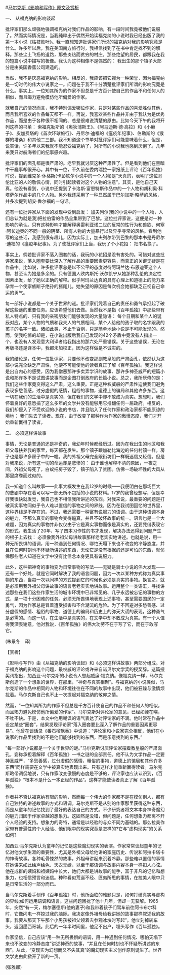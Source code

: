 #[马尔克斯《影响和写作》原文及赏析](https://www.vrrw.net/wx/12350.html)

一、 从福克纳的影响谈起

批评家们那么顽强地强调福克纳对我们作品的影响，有一段时间我竟被他们说服了。然而实际情况是，当我纯粹出于偶然开始读福克纳的小说时我已经出版了我的第一本小说《枯枝败叶》。我一直想知道批评家们所说的福克纳对我的影响究竟是什么。许多年以后，我在美国南方旅行时，我相信找到了在书中肯定找不到的解释。那些尘土飞扬的道路，那些炎热而贫穷的村庄，那些绝望的居民，都跟我在我的短篇小说中描写的极像。我认为这种相像不是偶然的： 我出生的那个镇子大部分是由美国香蕉公司建造的。

当然，我不是厌恶福克纳的影响。相反的，我应该把它视为一种荣誉，因为福克纳是一切时代的伟大小说家之一。问题在于我不十分清楚批评家们所谓的影响究竟是什么。事实上，一位知其所为的作家不但总是千方百计使自己的作品不和任何人的相似，而且竭力避免模仿他所偏爱的作家。

就我自己的情况而言，我不特别偏爱哪位作家，只是对某些作品的喜爱胜似其他，而且我所喜欢的作品每天都不一样。再说，我喜欢某些作品并非由于我认为是优秀作品，而是由于各种很不相同的、总是很难说清楚的原由。比如今天下午的我将开列这样的书单： 索福克勒斯的《奥狄浦斯王》、《阿马迪斯·德·高拉》和《小癞子》、皮加费塔的《首次环球旅行》、丹尼尔·迪福的《瘟疫年纪事》、伯勒斯的《猴群的塔桑》和其他二三部。我不知道这个书单对批评家们可能意味着什么，但是，说实话，许多年以来我就不能忍受福克纳了，对所有的小说我也感到厌倦了。几年来我只对航海者们的纪事感兴趣。

批评家们的面孔都是很严肃的。老早我就讨厌这种严肃性了。但是看到他们在黑暗中干蠢事却很开心。其中有一位，不久前在委内瑞拉一家报纸上评论《百年孤独》时说，提到维克多·休格斯(卡彭铁尔小说中的一个人物)是“天真的，表明了这位哥伦比亚的人的敬佩心情，同时引起读者对这个人物的注意”。其实，是他自己天真。他没有看到，小说中还提到了卡洛斯·富恩特斯作品中的一个人物和胡利奥·科塔萨尔作品中的几个人物。另外我还采用了一种显然属于巴尔加斯·略萨的风格，并多次提到胡安·鲁尔福的一句话。



还有一位批评家从下面的发现中受到启发： 加夫列尔(我的小说中的一个人物，人们总认为就是我)把拉伯雷的作品全集带到了巴黎。这位批评家说，这便是对一种影响的承认。只有这种影响才能解释奥雷利亚诺二世的反常的性行为和兽欲、何塞·阿长迪奥的不同一般的阴茎、所有人物的大量暴行以及异乎寻常的风格。看到他写的这些话，我感到很有趣儿，因为实际上，加夫列尔带到巴黎的那本书是丹尼尔·迪福的《瘟疫年纪事》。为了使批评家们上当，我玩了个小花招： 把书名换了。

事实上，倘若批评家不落入圈套的话，我玩的小花招是没有害处的。可惜对这些批评家来说，落入圈套要比深入了解作品的重要因素更容易，而真正的关键无疑是在作品中。比如说，许多批评家总是以不公平的态度对待阿玛兰达·布恩迪亚这个人物，甚至认为她是多余的。只有德国人欧内斯托·沃尔凯宁从她那种乱伦的决定性因素出发，给了她以正确的解释。似乎阿玛兰达真的具有心理上和道德上的能力来孕育一个使家族断子绝孙的猪尾儿。她失望的原因是每次机会她都缺乏正视自己命运的勇气。

每一部好小说都是一个关于世界的谜。批评家们凭着自己的责任和勇气承担起了破解这些谜的重要任务。应该希望他们去做。当然我不是指《百年孤独》中那些带有私人特点的、只有我的亲密朋友们能够发现的大量隐语： 每个日期和某个人的诞辰对应，某个人物的气质和我夫人的气质相同，某个人给他的孩子取的名字跟我的孩子的名字一致。诸如此类，不止千百例，只是简单地读小说是不可能发现的。然而，使我吃惊的却是，在小说出版后我自己发现的42个矛盾中竟没有人指出一个，也没有人发现意大利译者给我指出的那六处严重错误。关于这些错误，无论在再版书还是译本中，我都未加校正，因为这样做是不诚实的。

我的结论是，任何一位批评家，只要他不改变那副教皇般的严肃面孔，依然认为这部小说完全缺乏严肃性，他便不可能使他的读者真正了解《百年孤独》。我这样说是出自内心的感受，因为我憎恶那许多卖弄学识的故事、那许多神圣威严的短篇小说和那许多不是试图讲故事而是企图打倒政府的长篇小说。总之，我所厌倦的是： 我们这些作家竟变得这么严肃，这么重要。正是这种权威般的严肃性迫使我们避免表现多愁善感，过分虚假的感情，粗俗的事物，道德上的骗局和其他许多东西。这一切在我们的生活中是真实的，但在我们的文学中却不敢成为真实。想想吧，我们怀着良好的意愿搞了这么多年的文学并没有能够用它推翻任何一届政府。相反的，我们却侵入了不受欢迎的小说的书店，并且陷入了任何作家和政治家都不能原谅的境地： 我们失去了读者。现在，由于改变了那种作为作家的傲慢态度，我们才开始重新赢得了读者。

二、 必须这样讲故事

事情，无论是普通的还是神奇的，我幼年时候都经历过。因为在我出生的地区和我祖父母扶养我的家里，每天都在发生。那个镇子跟加勒比海边的任何村镇一样，房子也是那许多房子中的一幢。我的外祖父母完全跟街坊们一样既迷信又轻信。但是对我来说，所有这一切的命运却是悲惨的： 由于谁也解释不清的原因，一夜之间，外祖父母死了，白蚁把房子毁了，镇子陷入了贫困。仿佛一场破坏性的大风从那里席卷而过似的。

我一知道什么叫故事——此事大概发生在我12岁的时候——我便明白在那场巨大的悲剧中存在着可以写一部无所不包括的小说的材料。17岁的我曾经想写，但是幸好我很快就发觉，我自己也不相信我所讲述的东西。对我来说，最重要的问题是打破真实事物同似乎令人难以置信的事物之间的界线，因为在我试图回忆的世界里，这种界线是不存在的。不过，我还需要一种富有说服力的语调。由于这种语调本身的魅力，不那么真实的事物会变得逼真，并且不破坏故事的统一。语言也是一个大难题，因为真实的事物并非仅仅由于它是真实事物而像是真实的，还要凭借表现它的形式。我生活了20年、写了四本习作性的书才发现，解决办法还得到问题产生的根子上去找： 必须像我外祖父母讲故事那样老老实实地讲述。也就是说，用一种无所畏惧的语调，用一种遇到任何情况、哪怕天塌下来也不改变的冷静态度，并且在任何时刻也不怀疑所讲述的东西，无论它是没有根据的还是可怕的东西，就仿佛那些老人知道在文学中没有比信念本身更具有说服力。

此外，这种把神奇的事物变为日常事物的写法——无疑是骑士小说的伟大发现——还有一个好处，就是它同时解决了我的语言问题，因为一次以某种方式称为真实事物的东西，当每一次以同样的方式提到它的时候也必须是真实的事物。换言之，就是必须用我外祖父母讲故事的语言老老实实地讲故事。运用整个一类语汇，寻找讲述那些在我们这些作家生活的城市环境中已非常见的、几乎永远被忘记的事物的方式，是一项十分困难的任务。必须无所畏惧地表现上述事物，甚至需要国民的一定勇气，因为作家总是冒着遭受损害和不合潮流的危险。为了不回避对多愁善感、过分虚假的感情、粗俗的事物、道德上的骗局和历史上的弥天大谎的表现，这种勇气是必需的。而这一切，在生活中是真实的，在文学中却不敢成为真实。有一个人值得我深表谢意，他对我说，《百年孤独》的伟大功劳不在于写了它，而在于敢写它。

(朱景冬　译)

【赏析】

《影响与写作》由《从福克纳的影响谈起》和《必须这样讲故事》两部分组成。对于福克纳的影响这个问题，最权威的评论或许来自诺贝尔文学奖的授奖辞。这篇授奖词指出，加西亚·马尔克斯的小说令人想起威廉·福克纳。像福克纳一样，马尔克斯创造了一个想象的世界，在那里，“神奇与真实相聚”。与福克纳的小说类似，马尔克斯的作品中相同的人物和环境往往在不同的故事中出现，他们被狂躁与激情烦扰着。马尔克斯自己也不止一次提起对福克纳的敬仰之情。

然而，“一位知其所为的作家不但总是千方百计使自己的作品不和任何人的相似，而且竭力避免模仿他所偏爱的作家”。马尔克斯对评论家的意见，已经如鲠在喉，不吐不快。于是，本文中他用嘲讽的语气表达了对评论家的不满。他时常在作品中设定某些“圈套”，结果发现评论家“落入圈套要比深入了解作品的重要因素更容易”。他曾在谈话录《番石榴飘香》中说道：“评论家和小说家完全相反，他们在小说家的作品里找到的不是他们能够找到的东西，而是乐意找到的东西。”

“每一部好小说都是一个关于世界的谜。”马尔克斯讨厌评论家摆着教皇般的严肃面孔，妄称承担着解释《百年孤独》一书之谜的全部责任。他不认为文学作品一定要神圣威严，“多愁善感，过分虚假的感情，粗俗的事物，道德上的骗局和其他许多东西”同样需要在文学中被真实地表现出来。只有这样才能重新赢得读者。马尔克斯略带调侃地说，只有作家改变傲慢的态度是不够的，评论家也应该认识到，《百年孤独》“根本不是什么一本正经的作品”。这样才能使读者真正了解《百年孤独》。

作者并不否认福克纳有限的影响，然而每一个伟大的作家都不是在模仿别人，都有自己独特的讲述故事的方式和语调。马尔克斯不是从别的作家那里获得这种东西，而是从童年的记忆找到了最好的表达自己的方式。不少研究者将文本本身神奇魔幻的魅力归因于作家卓越的想象力。这固然是没错，但问题是，任何想象力都离不开个人经验的支持。想象力的奇特，通常是以经验的与众不同为基础的。那么拉美作家带有普遍性的个人经验、他们眼中的现实究竟是怎样的?它与“虚构现实”的关系如何?

加西亚·马尔克斯认为童年的记忆是这些魔幻现实的表演。作家常常谈起童年的记忆对他文学生涯的重要性，尤其是外祖父母给他讲的家庭历史、传说和阿拉卡塔卡的神奇故事。各种毛骨悚然的故事，外祖母讲起来沉着冷静。那些难以置信的事情在她讲来如此绘声绘色、天衣无缝，以至于那语调与故事内容本身一样扣人心弦。他在成群的姨妈和祖姨妈中长大，她们大都是讲故事的能手，富于非凡的记忆和想象力，也相信预言和迷信。种种看似荒诞不经、匪夷所思的事情，在拉美人眼中只是日常生活的一部分而已。

当马尔克斯着手创作《百年孤独》时，他所面临的难题只是，如何打破真实与虚构的界线;如何运用语调和语言。这些问题困扰了他十几年，但却一无获解。1965年，突然“有一天，梅尔塞德斯(他的妻子)和我带着孩子们驾车前往阿卡布尔科时，它像闪电一样掠过我的脑际。我决定像外祖母给我讲她的故事那样叙述我的故事。我要从那天下午那个小男孩被祖父领着去参观冰块时写起”。他立刻掉转车头，返回墨西哥城。此后的一年半时间里，他足不出户，埋头写作《百年孤独》。

作家坚信，自己应该“用一种无所畏惧的语调，用一种遇到任何情况、哪怕天塌下来也不改变的冷静态度”讲述神奇的故事，“并且在任何时刻也不怀疑所讲述的东西”。从此，“变现实为幻想而又不失其真”的魔幻现实主义创作原则诞生了。世界文学史由此掀开了新的一页。

(张雅娜)

